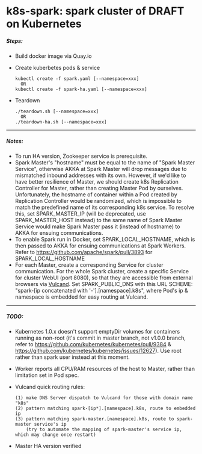 # k8s-spark: spark cluster of DRAFT on Kubernetes
##### Steps:
* Build docker image via Quay.io
* Create kuberbetes pods & service

      kubectl create -f spark.yaml [--namespace=xxx]
        OR
      kubectl create -f spark-ha.yaml [--namespace=xxx]
* Teardown

      ./teardown.sh [--namespace=xxx]
        OR
      ./teardown-ha.sh [--namespace=xxx]

-----
##### Notes:
* To run HA version, Zookeeper service is prerequisite. 
* Spark Master's "hostname" must be equal to the name of "Spark Master Service", otherwise AKKA at Spark Master will drop messages due to mismatched inbound addresses with its own. However, if we'd like to have better resilience of Master, we should create k8s Replication Controller for Master, rather than creating Master Pod by ourselves. Unfortunately, the hostname of container within a Pod created by Replication Controller would be randomized, which is impossible to match the predefined name of its corresponding k8s service. To resolve this, set SPARK_MASTER_IP (will be deprecated, use SPARK_MASTER_HOST instead) to the same name of Spark Master Service would make Spark Master pass it (instead of hostname) to AKKA for ensuing communications.
* To enable Spark run in Docker, set SPARK_LOCAL_HOSTNAME, which is then passed to AKKA for ensuing communications at Spark Workers. Refer to https://github.com/apache/spark/pull/3893 for SPARK_LOCAL_HOSTNAME
* For each Master, create a corresponding Service for cluster communication. For the whole Spark cluster, create a specific Service for cluster WebUI (port 8080), so that they are accessible from external browsers via [Vulcand][vd]. Set SPARK_PUBLIC_DNS with this URL SCHEME: "spark-[ip concatenated with '-'].[namespace].k8s", where Pod's ip & namespace is embedded for easy routing at Vulcand. 


-----
##### TODO:
* Kubernetes 1.0.x doesn't support emptyDir volumes for containers running as non-root (it's commit in master branch, not v1.0.0 branch, refer to https://github.com/kubernetes/kubernetes/pull/9384 & https://github.com/kubernetes/kubernetes/issues/12627). Use root rather than spark user instead at this moment.
* Worker reports all CPU/RAM resources of the host to Master, rather than limitation set in Pod spec. 
* Vulcand quick routing rules:

      (1) make DNS Server dispatch to Vulcand for those with domain name "k8s"
      (2) pattern matching spark-[ip*].[namespace].k8s, route to embedded ip
      (3) pattern matching spark-master.[namespace].k8s, route to spark-master service's ip
          (try to automate the mapping of spark-master's service ip, which may change once restart) 
* Master HA version verified

[vd]: https://github.com/mailgun/vulcand